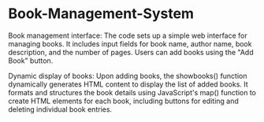 # Book-Management-System

Book management interface: The code sets up a simple web interface for managing books. It includes input fields for book name, author name, book description, and the number of pages. Users can add books using the "Add Book" button.

Dynamic display of books: Upon adding books, the showbooks() function dynamically generates HTML content to display the list of added books. It formats and structures the book details using JavaScript's map() function to create HTML elements for each book, including buttons for editing and deleting individual book entries.
